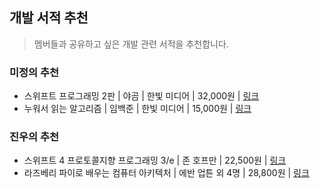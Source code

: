 ## 개발 서적 추천
> 멤버들과 공유하고 싶은 개발 관련 서적을 추천합니다.

### 미정의 추천
* 스위프트 프로그래밍 2판 | 야곰 | 한빛 미디어 | 32,000원 | [링크](http://www.hanbit.co.kr/store/books/look.php?p_code=B2206901403)
* 누워서 읽는 알고리즘 | 임백준 | 한빛 미디어 | 15,000원 | [링크](http://www.hanbit.co.kr/store/books/look.php?p_code=B2845007875)
### 진우의 추천
* 스위프트 4 프로토콜지향 프로그래밍 3/e | 존 호프만 | 22,500원 | [링크](http://www.acornpub.co.kr/book/pop-swift4-3e)
* 라즈베리 파이로 배우는 컴퓨터 아키텍처 | 에반 업튼 외 4명 | 28,800원 | [링크](https://wikibook.co.kr/learning-computer-architecture/)
